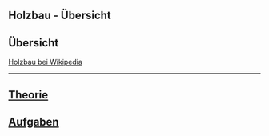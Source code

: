 
Holzbau - Übersicht
---
## Übersicht

[Holzbau bei Wikipedia](https://de.wikipedia.org/wiki/Holzbau)

---
## [Theorie](theorie.md)
## [Aufgaben](aufgaben.md)
